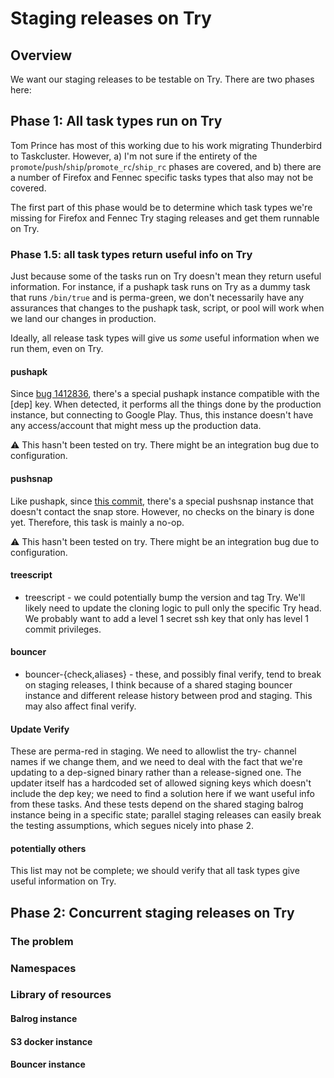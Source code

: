# Staging releases on Try

## Overview

We want our staging releases to be testable on Try. There are two phases here:

## Phase 1: All task types run on Try

Tom Prince has most of this working due to his work migrating Thunderbird to Taskcluster. However, a) I'm not sure if the entirety of the `promote`/`push`/`ship`/`promote_rc`/`ship_rc` phases are covered, and b) there are a number of Firefox and Fennec specific tasks types that also may not be covered.

The first part of this phase would be to determine which task types we're missing for Firefox and Fennec Try staging releases and get them runnable on Try.

### Phase 1.5: all task types return useful info on Try

Just because some of the tasks run on Try doesn't mean they return useful information. For instance, if a pushapk task runs on Try as a dummy task that runs `/bin/true` and is perma-green, we don't necessarily have any assurances that changes to the pushapk task, script, or pool will work when we land our changes in production.

Ideally, all release task types will give us *some* useful information when we run them, even on Try.

#### pushapk

Since [bug 1412836](https://bugzilla.mozilla.org/show_bug.cgi?id=1412836), there's a special pushapk instance compatible with the [dep] key. When detected, it performs all the things done by the production instance, but connecting to Google Play. Thus, this instance doesn't have any access/account that might mess up the production data.

:warning: This hasn't been tested on try. There might be an integration bug due to configuration.

#### pushsnap

Like pushapk, since [this commit](https://github.com/mozilla-releng/pushsnapscript/commit/3a8eb4c3de92403b0b5e202a550efe69c79f8d01), there's a special pushsnap instance that doesn't contact the snap store. However, no checks on the binary is done yet. Therefore, this task is mainly a no-op.

:warning: This hasn't been tested on try. There might be an integration bug due to configuration.

#### treescript
- treescript - we could potentially bump the version and tag Try. We'll likely need to update the cloning logic to pull only the specific Try head. We probably want to add a level 1 secret ssh key that only has level 1 commit privileges.

#### bouncer
- bouncer-{check,aliases} - these, and possibly final verify, tend to break on staging releases, I think because of a shared staging bouncer instance and different release history between prod and staging. This may also affect final verify.

#### Update Verify

These are perma-red in staging. We need to allowlist the try- channel names if we change them, and we need to deal with the fact that we're updating to a dep-signed binary rather than a release-signed one. The updater itself has a hardcoded set of allowed signing keys which doesn't include the dep key; we need to find a solution here if we want useful info from these tasks. And these tests depend on the shared staging balrog instance being in a specific state; parallel staging releases can easily break the testing assumptions, which segues nicely into phase 2.

#### potentially others

This list may not be complete; we should verify that all task types give useful information on Try.

## Phase 2: Concurrent staging releases on Try

### The problem

### Namespaces

### Library of resources

#### Balrog instance

#### S3 docker instance

#### Bouncer instance

####
